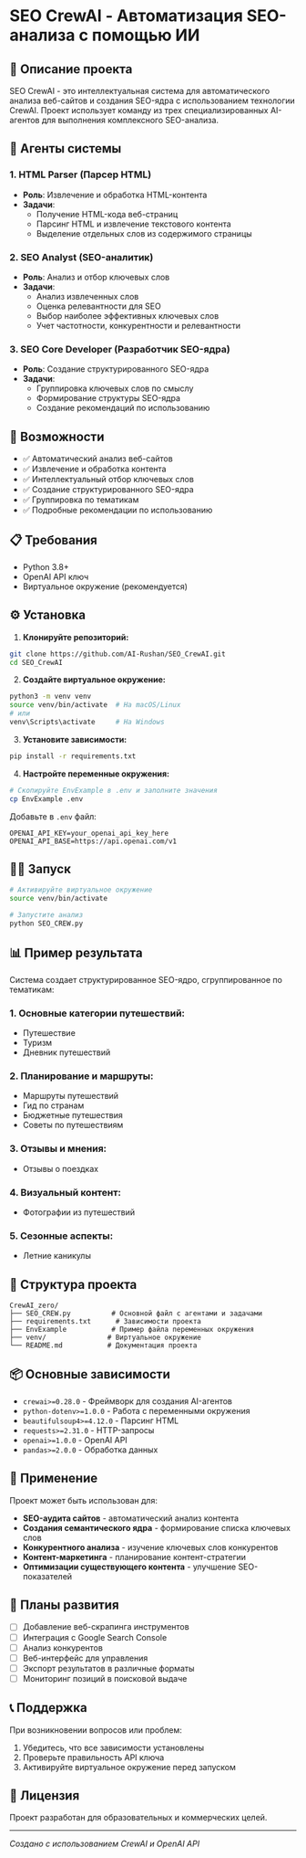 # SEO CrewAI - Автоматизация SEO-анализа с помощью ИИ

## 📝 Описание проекта

SEO CrewAI - это интеллектуальная система для автоматического анализа веб-сайтов и создания SEO-ядра с использованием технологии CrewAI. Проект использует команду из трех специализированных AI-агентов для выполнения комплексного SEO-анализа.

## 🤖 Агенты системы

### 1. HTML Parser (Парсер HTML)
- **Роль**: Извлечение и обработка HTML-контента
- **Задачи**: 
  - Получение HTML-кода веб-страниц
  - Парсинг HTML и извлечение текстового контента
  - Выделение отдельных слов из содержимого страницы

### 2. SEO Analyst (SEO-аналитик)
- **Роль**: Анализ и отбор ключевых слов
- **Задачи**:
  - Анализ извлеченных слов
  - Оценка релевантности для SEO
  - Выбор наиболее эффективных ключевых слов
  - Учет частотности, конкурентности и релевантности

### 3. SEO Core Developer (Разработчик SEO-ядра)
- **Роль**: Создание структурированного SEO-ядра
- **Задачи**:
  - Группировка ключевых слов по смыслу
  - Формирование структуры SEO-ядра
  - Создание рекомендаций по использованию

## 🚀 Возможности

- ✅ Автоматический анализ веб-сайтов
- ✅ Извлечение и обработка контента
- ✅ Интеллектуальный отбор ключевых слов
- ✅ Создание структурированного SEO-ядра
- ✅ Группировка по тематикам
- ✅ Подробные рекомендации по использованию

## 📋 Требования

- Python 3.8+
- OpenAI API ключ
- Виртуальное окружение (рекомендуется)

## ⚙️ Установка

1. **Клонируйте репозиторий:**
```bash
git clone https://github.com/AI-Rushan/SEO_CrewAI.git
cd SEO_CrewAI
```

2. **Создайте виртуальное окружение:**
```bash
python3 -m venv venv
source venv/bin/activate  # На macOS/Linux
# или
venv\Scripts\activate     # На Windows
```

3. **Установите зависимости:**
```bash
pip install -r requirements.txt
```

4. **Настройте переменные окружения:**
```bash
# Скопируйте EnvExample в .env и заполните значения
cp EnvExample .env
```

Добавьте в `.env` файл:
```
OPENAI_API_KEY=your_openai_api_key_here
OPENAI_API_BASE=https://api.openai.com/v1
```

## 🏃‍♂️ Запуск

```bash
# Активируйте виртуальное окружение
source venv/bin/activate

# Запустите анализ
python SEO_CREW.py
```

## 📊 Пример результата

Система создает структурированное SEO-ядро, сгруппированное по тематикам:

### 1. Основные категории путешествий:
- Путешествие
- Туризм  
- Дневник путешествий

### 2. Планирование и маршруты:
- Маршруты путешествий
- Гид по странам
- Бюджетные путешествия
- Советы по путешествиям

### 3. Отзывы и мнения:
- Отзывы о поездках

### 4. Визуальный контент:
- Фотографии из путешествий

### 5. Сезонные аспекты:
- Летние каникулы

## 🔧 Структура проекта

```
CrewAI_zero/
├── SEO_CREW.py          # Основной файл с агентами и задачами
├── requirements.txt      # Зависимости проекта
├── EnvExample           # Пример файла переменных окружения
├── venv/               # Виртуальное окружение
└── README.md           # Документация проекта
```

## 📦 Основные зависимости

- `crewai>=0.28.0` - Фреймворк для создания AI-агентов
- `python-dotenv>=1.0.0` - Работа с переменными окружения
- `beautifulsoup4>=4.12.0` - Парсинг HTML
- `requests>=2.31.0` - HTTP-запросы
- `openai>=1.0.0` - OpenAI API
- `pandas>=2.0.0` - Обработка данных

## 🎯 Применение

Проект может быть использован для:

- **SEO-аудита сайтов** - автоматический анализ контента
- **Создания семантического ядра** - формирование списка ключевых слов
- **Конкурентного анализа** - изучение ключевых слов конкурентов
- **Контент-маркетинга** - планирование контент-стратегии
- **Оптимизации существующего контента** - улучшение SEO-показателей

## 🔮 Планы развития

- [ ] Добавление веб-скрапинга инструментов
- [ ] Интеграция с Google Search Console
- [ ] Анализ конкурентов
- [ ] Веб-интерфейс для управления
- [ ] Экспорт результатов в различные форматы
- [ ] Мониторинг позиций в поисковой выдаче

## 📞 Поддержка

При возникновении вопросов или проблем:

1. Убедитесь, что все зависимости установлены
2. Проверьте правильность API ключа
3. Активируйте виртуальное окружение перед запуском

## 📄 Лицензия

Проект разработан для образовательных и коммерческих целей.

---

*Создано с использованием CrewAI и OpenAI API*
